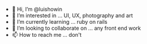 - 👋 Hi, I’m @luishowin
- 👀 I’m interested in ... UI, UX, photography and art
- 🌱 I’m currently learning ... ruby on rails
- 💞️ I’m looking to collaborate on ... any front end work 
- 📫 How to reach me ... don't

<!---
luishowin/luishowin is a ✨ special ✨ repository because its me : ) 
--->
